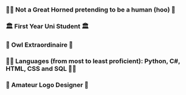 ### 🧙‍♂️ Not a Great Horned pretending to be a human (hoo) 🧙‍

### 🏛️ First Year Uni Student 🏛️

### 🦉 Owl Extraordinaire 🦉

### 👨‍💻 **Languages (from most to least proficient):** Python, C#, HTML, CSS and SQL 👨‍💻

### 🎨 Amateur Logo Designer 🎨
